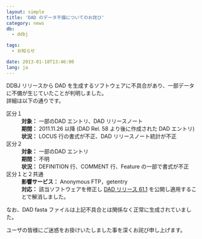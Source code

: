 ```yaml
---
layout: simple
title: 'DAD のデータ不備についてのお詫び'
category: news
db:
  - ddbj

tags:
  - お知らせ

date: 2013-01-18T13:46:00
lang: ja
---
```


<p>DDBJ リリースから DAD を生成するソフトウェアに不具合があり、一部データに不備が生じていたことが判明しました。<br>詳細は以下の通りです。</p>

<dl>
    <dt>区分１</dt>
    <dd><strong>対象：</strong> 一部のDAD エントリ、DAD リリースノート<br><strong>期間：</strong> 2011.11.26 以降 (DAD Rel. 58 より後に作成された DAD エントリ)<br><strong>状況：</strong> LOCUS 行の書式が不正、DAD リリースノート統計が不正<br></dd>
    <dt>区分２</dt>
    <dd><strong>対象：</strong> 一部のDAD エントリ<br><strong>期間：</strong> 不明<br><strong>状況：</strong> DEFINITION 行、COMMENT 行、Feature の一部で書式が不正<br></dd>
    <dt>区分１と２共通</dt>
    <dd><strong>影響サービス：</strong> Anonymous FTP，getentry<br><strong>対応：</strong> 該当ソフトウェアを修正し <a href="/news/ja/wn130122.html">DAD リリース 61.1</a> を公開し適用することで解消しました。<br></dd>
</dl>

<p>なお、DAD fasta ファイルは上記不具合とは関係なく正常に生成されていました。</p>

<p>ユーザの皆様にご迷惑をお掛けいたしました事を深くお詫び申し上げます。</p>
